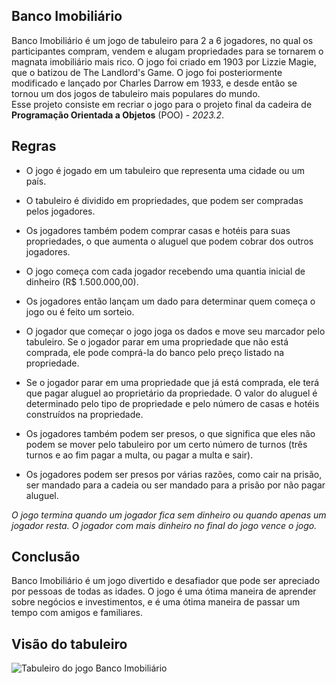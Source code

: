 ## Banco Imobiliário  
Banco Imobiliário é um jogo de tabuleiro para 2 a 6 jogadores, no qual os participantes compram, vendem e alugam propriedades para se tornarem o magnata imobiliário mais rico. O jogo foi criado em 1903 por Lizzie Magie, que o batizou de The Landlord's Game. O jogo foi posteriormente modificado e lançado por Charles Darrow em 1933, e desde então se tornou um dos jogos de tabuleiro mais populares do mundo.  
Esse projeto consiste em recriar o jogo para o projeto final da cadeira de **Programação Orientada a Objetos** (POO) - *2023.2*.
  
## Regras  
  
* O jogo é jogado em um tabuleiro que representa uma cidade ou um país.
* O tabuleiro é dividido em propriedades, que podem ser compradas pelos jogadores.
* Os jogadores também podem comprar casas e hotéis para suas propriedades, o que aumenta o aluguel que podem cobrar dos outros jogadores.
* O jogo começa com cada jogador recebendo uma quantia inicial de dinheiro (R$ 1.500.000,00).
* Os jogadores então lançam um dado para determinar quem começa o jogo ou é feito um sorteio.
* O jogador que começar o jogo joga os dados e move seu marcador pelo tabuleiro.
Se o jogador parar em uma propriedade que não está comprada, ele pode comprá-la do banco pelo preço listado na propriedade.
* Se o jogador parar em uma propriedade que já está comprada, ele terá que pagar aluguel ao proprietário da propriedade. O valor do aluguel é determinado pelo tipo de propriedade e pelo número de casas e hotéis construídos na propriedade.
  
* Os jogadores também podem ser presos, o que significa que eles não podem se mover pelo tabuleiro por um certo número de turnos (três turnos e ao fim pagar a multa, ou pagar a multa e sair).
* Os jogadores podem ser presos por várias razões, como cair na prisão, ser mandado para a cadeia ou ser mandado para a prisão por não pagar aluguel.
  
*O jogo termina quando um jogador fica sem dinheiro ou quando apenas um jogador resta. O jogador com mais dinheiro no final do jogo vence o jogo.*  
  
## Conclusão
Banco Imobiliário é um jogo divertido e desafiador que pode ser apreciado por pessoas de todas as idades. O jogo é uma ótima maneira de aprender sobre negócios e investimentos, e é uma ótima maneira de passar um tempo com amigos e familiares.  

## Visão do tabuleiro
![Tabuleiro do jogo Banco Imobiliário](https://i.pinimg.com/originals/f2/39/64/f239641eb942e5ceacf5862bece8bffc.jpg)
